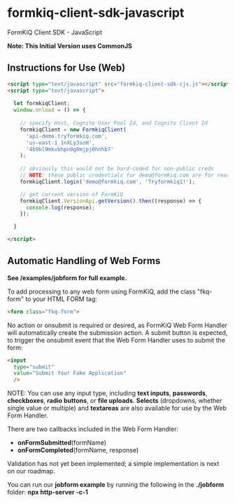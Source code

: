 # formkiq-client-sdk-javascript
FormKiQ Client SDK - JavaScript

**Note: This Initial Version uses CommonJS**

## Instructions for Use (Web)

```html
<script type="text/javascript" src="formkiq-client-sdk-cjs.js"></script>
<script type="text/javascript">
      
  let formkiqClient;
  window.onload = () => {
    
    // specify Host, Cognito User Pool Id, and Cognito Client Id
    formkiqClient = new FormkiqClient(
      'api-demo.tryformkiq.com',
      'us-east-1_1nXLy3soH',
      '4b9bl9mkvbhpn0g0mjpj0hnhb7'
    );
    
    // obviously this would not be hard-coded for non-public creds
    // NOTE: these public credentials for demo@formkiq.com are for read-only access
    formkiqClient.login('demo@formkiq.com', 'Tryformkiq1!');

    // get current version of FormKiQ
    formkiqClient.VersionApi.getVersion().then((response) => {
      console.log(response);
    });

  }

</script>
```

## Automatic Handling of Web Forms

**See /examples/jobform for full example.**

To add processing to any web form using FormKiQ, add the class "fkq-form" to your HTML FORM tag:

```html
<form class="fkq-form">
```

No action or onsubmit is required or desired, as FormKiQ Web Form Handler will automatically create the submission action. A submit button is expected, to trigger the onsubmit event that the Web Form Handler uses to submit the form:

```html
<input
  type="submit"
  value="Submit Your Fake Application"
  />
```

NOTE: You can use any input type, including **text inputs**, **passwords**, **checkboxes**, **radio buttons**, or **file uploads**. **Selects** (dropdowns, whether single value or multiple) and **textareas** are also available for use by the Web Form Handler. 

There are two callbacks included in the Web Form Handler:
- **onFormSubmitted**(formName)
- **onFormCompleted**(formName, response)

Validation has not yet been implemented; a simple implementation is next on our roadmap.

You can run our **jobform example** by running the following in the **./jobform** folder:
**npx http-server -c-1**



